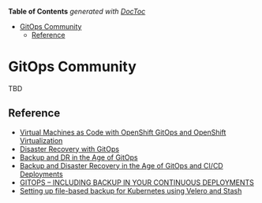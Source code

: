 <!-- START doctoc generated TOC please keep comment here to allow auto update -->
<!-- DON'T EDIT THIS SECTION, INSTEAD RE-RUN doctoc TO UPDATE -->
**Table of Contents**  *generated with [DocToc](https://github.com/thlorenz/doctoc)*

- [GitOps Community](#gitops-community)
  - [Reference](#reference)

<!-- END doctoc generated TOC please keep comment here to allow auto update -->

# GitOps Community

TBD

## Reference
- [Virtual Machines as Code with OpenShift GitOps and OpenShift Virtualization](https://cloud.redhat.com/blog/virtual-machines-as-code-with-openshift-gitops-and-openshift-virtualization)
- [Disaster Recovery with GitOps](https://cloud.redhat.com/blog/disaster-recovery-with-gitops)
- [Backup and DR in the Age of GitOps](https://containerjournal.com/topics/container-security/backup-and-dr-in-the-age-of-gitops/)
- [Backup and Disaster Recovery in the Age of GitOps and CI/CD Deployments](https://dzone.com/articles/backup-and-disaster-recovery-in-the-age-of-gitops)
- [GITOPS – INCLUDING BACKUP IN YOUR CONTINUOUS DEPLOYMENTS](https://vzilla.co.uk/vzilla-blog/gitops-including-backup-in-your-continuous-deployments)
- [Setting up file-based backup for Kubernetes using Velero and Stash](https://kubevious.io/blog/post/setting-up-file-based-backup-for-kubernetes-using-velero-and-stash)
